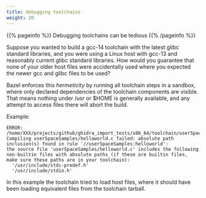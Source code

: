 ```yaml
---
title: debugging toolchains
weight: 20
---
```


{{% pageinfo %}}
Debugging toolchains can be tedious
{{% /pageinfo %}}

Suppose you wanted to build a gcc-14 toolchain with the latest glibc standard libraries, and you were using a Linux host with gcc-13 and reasonably
current glibc standard libraries.  How would you guarantee that none of your older host files were accidentally used where you expected
the newer gcc and glibc files to be used?

Bazel enforces this *hermeticity* by running all toolchain steps in a sandbox, where only declared dependencies of the toolchain components
are visible.  That means nothing under /usr or $HOME is generally available, and any attempt to access files there will abort the build.

Example:

```console
ERROR: /home/XXX/projects/github/ghidra_import_tests/x86_64/toolchain/userSpaceSamples/BUILD:3:10: Compiling userSpaceSamples/helloworld.c failed: absolute path inclusion(s) found in rule '//userSpaceSamples:helloworld':
the source file 'userSpaceSamples/helloworld.c' includes the following non-builtin files with absolute paths (if these are builtin files, make sure these paths are in your toolchain):
  '/usr/include/stdc-predef.h'
  '/usr/include/stdio.h'
```

In this example the toolchain tried to load host files, where it should have been loading equivalent files from the toolchain tarball.
